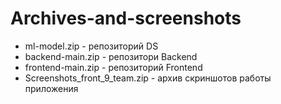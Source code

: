 # Archives-and-screenshots

* ml-model.zip -  репозиторий DS
* backend-main.zip - репозитори Backend
* frontend-main.zip - репозиторий Frontend
* Screenshots_front_9_team.zip - архив скриншотов работы приложения
